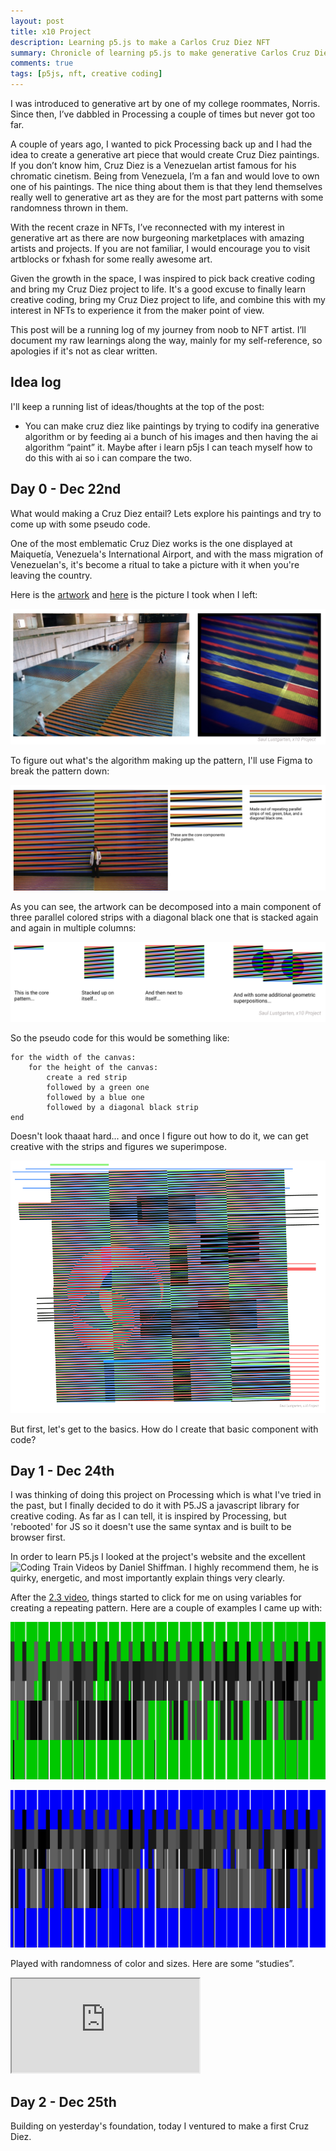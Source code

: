 ```yaml
---
layout: post
title: x10 Project
description: Learning p5.js to make a Carlos Cruz Diez NFT
summary: Chronicle of learning p5.js to make generative Carlos Cruz Diez inspired NFTs
comments: true
tags: [p5js, nft, creative coding]
---
```


I was introduced to generative art by one of my college roommates, Norris. Since then, I’ve dabbled in Processing a couple of times but never got too far. 

A couple of years ago, I wanted to pick Processing back up and I had the idea to create a generative art piece that would create Cruz Diez paintings. If you don’t know him, Cruz Diez is a Venezuelan artist famous for his chromatic cinetism. Being from Venezuela, I’m a fan and would love to own one of his paintings. The nice thing about them is that they lend themselves really well to generative art as they are for the most part patterns with some randomness thrown in them.

With the recent craze in NFTs, I’ve reconnected with my interest in generative art as there are now burgeoning marketplaces with amazing artists and projects. If you are not familiar, I would encourage you to visit artblocks or fxhash for some really awesome art.

Given the growth in the space, I was inspired to pick back creative coding and bring my Cruz Diez project to life. It's a good excuse to finally learn creative coding, bring my Cruz Diez project to life, and combine this with my interest in NFTs to experience it from the maker point of view.

This post will be a running log of my journey from noob to NFT artist. I’ll document my raw learnings along the way, mainly for my self-reference, so apologies if it's not as clear written.

## Idea log
I'll keep a running list of ideas/thoughts at the top of the post:
- You can make cruz diez like paintings by trying to codify ina generative algorithm or by feeding ai a bunch of his images and then having the ai algorithm “paint” it. Maybe after i learn p5js I can teach myself how to do this with ai so i can compare the two.


## Day 0 - Dec 22nd

What would making a Cruz Diez entail? Lets explore his paintings and try to come up with some pseudo code.

One of the most emblematic Cruz Diez works is the one displayed at Maiquetía, Venezuela's International Airport, and with the mass migration of Venezuelan's, it's become a ritual to take a picture with it when you're leaving the country.

Here is the [artwork](https://www.bridgemanimages.com/media/images/65d94a3da709f2757cf686c08ede8254ff21c2ca.jpeg) and [here](https://www.instagram.com/p/q7QY7gKjpA/) is the picture I took when I left:

![Maiquetia](/assets/images/x10/maiquetia.png)

To figure out what's the algorithm making up the pattern, I'll use Figma to break the pattern down:

![Cruz Diez Breakdown](/assets/images/x10/cruz-diez-brakedown.png)

As you can see, the artwork can be decomposed into a main component of three parallel colored strips with a diagonal black one that is stacked again and again in multiple columns: 

![Cruz Diez putting it together](/assets/images/x10/making-cruz-diez.png)

So the pseudo code for this would be something like:

```
for the width of the canvas:
    for the height of the canvas:
        create a red strip
        followed by a green one
        followed by a blue one
        followed by a diagonal black strip
end
```
Doesn't look thaaat hard... and once I figure out how to do it, we can get creative with the strips and figures we superimpose.

![Cruz Diez Freestyle](/assets/images/x10/cruz-diez-freestyle.png)

But first, let's get to the basics. How do I create that basic component with code?


## Day 1 - Dec 24th

I was thinking of doing this project on Processing which is what I've tried in the past, but I finally decided to do it with P5.JS a javascript library for creative coding. As far as I can tell, it is inspired by Processing, but 'rebooted' for JS so it doesn't use the same syntax and is built to be browser first. 

In order to learn P5.js I looked at the project's website and the excellent ![Coding Train Videos](https://youtu.be/HerCR8bw_GE) by Daniel Shiffman. I highly recommend them, he is quirky, energetic, and most importantly explain things very clearly.

After the [2.3 video](https://youtu.be/7A5tKW9HGoM), things started to click for me on using variables for creating a repeating pattern. Here are a couple of examples I came up with:

![Green Background](/assets/images/x10/green-background.png)

![Blue Background](/assets/images/x10/blue-background.png)


Played with randomness of color and sizes. Here are some “studies”.



<iframe src="https://editor.p5js.org/slustgarten/full/X0B9E9uLY"></iframe>

## Day 2 - Dec 25th

Building on yesterday's foundation, today I ventured to make a first Cruz Diez. 